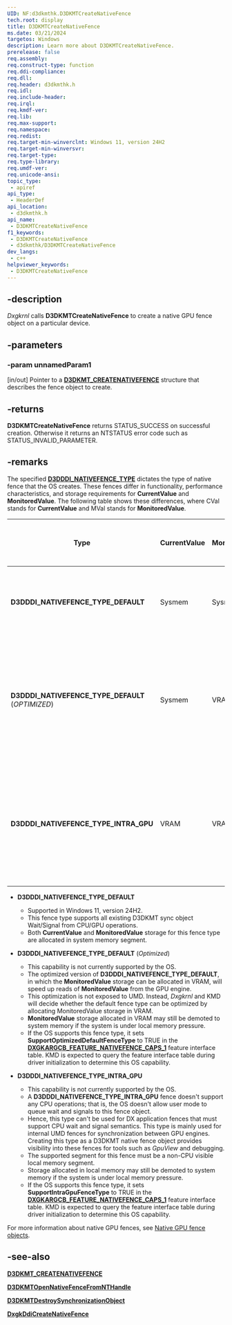 ```yaml
---
UID: NF:d3dkmthk.D3DKMTCreateNativeFence
tech.root: display
title: D3DKMTCreateNativeFence
ms.date: 03/21/2024
targetos: Windows
description: Learn more about D3DKMTCreateNativeFence.
prerelease: false
req.assembly: 
req.construct-type: function
req.ddi-compliance: 
req.dll: 
req.header: d3dkmthk.h
req.idl: 
req.include-header: 
req.irql: 
req.kmdf-ver: 
req.lib: 
req.max-support: 
req.namespace: 
req.redist: 
req.target-min-winverclnt: Windows 11, version 24H2
req.target-min-winversvr: 
req.target-type: 
req.type-library: 
req.umdf-ver: 
req.unicode-ansi: 
topic_type:
 - apiref
api_type:
 - HeaderDef
api_location:
 - d3dkmthk.h
api_name:
 - D3DKMTCreateNativeFence
f1_keywords:
 - D3DKMTCreateNativeFence
 - d3dkmthk/D3DKMTCreateNativeFence
dev_langs:
 - c++
helpviewer_keywords:
 - D3DKMTCreateNativeFence
---
```


## -description

*Dxgkrnl* calls **D3DKMTCreateNativeFence** to create a native GPU fence object on a particular device.

## -parameters

### -param unnamedParam1

[in/out] Pointer to a [**D3DKMT_CREATENATIVEFENCE**](ns-d3dkmthk-d3dkmt_createnativefence.md) structure that describes the fence object to create.

## -returns

**D3DKMTCreateNativeFence** returns STATUS_SUCCESS on successful creation. Otherwise it returns an NTSTATUS error code such as STATUS_INVALID_PARAMETER.

## -remarks

The specified [**D3DDDI_NATIVEFENCE_TYPE**](../d3dukmdt/ne-d3dukmdt-d3dddi_nativefence_type.md) dictates the type of native fence that the OS creates. These fences differ in functionality, performance characteristics, and storage requirements for **CurrentValue** and **MonitoredValue**. The following table shows these differences, where CVal stands for **CurrentValue** and MVal stands for **MonitoredValue**.

| Type | CurrentValue | MonitoredValue | Supports Cross-process Sharing on CPU | Supports Cross-Adapter Sharing | UM CPUVA CVal | KM CPUVA CVal | GPU VA CVal | CMPVA CVal | UM MVal | KM MVal | GPU VA MVal | CMPVA MVal | Use Case |
| --- | --- | --- | --- | --- | --- | --- | --- | --- | --- | --- | --- | --- | --- |
| **D3DDDI_NATIVEFENCE_TYPE_DEFAULT** | Sysmem | Sysmem | Yes | Yes | ReadOnly | Read/Write | Read/Write | Read/Write | N/A | Write | ReadOnly (or Read/Write) | Read/Write | Application fences with reduced CPU interrupts. GPU waiter is unblocked without waking up CPU |
| **D3DDDI_NATIVEFENCE_TYPE_DEFAULT** (*OPTIMIZED*) | Sysmem | VRAM | Yes | Yes | ReadOnly | Read/Write | Read/Write | Read/Write | N/A | Write | ReadOnly (or Read/Write) | Read/Write | Same as Type 0 but with reduced PCI bus traffic as MVal reads are local to the GPU. The GPU signal command completes faster because of this reduced latency (throughput++). |
| **D3DDDI_NATIVEFENCE_TYPE_INTRA_GPU** | VRAM | VRAM | Yes | No | N/A | N/A | Read/Write | Read/Write | N/A | N/A | ReadOnly (or Read/Write) | Read/Write | Command buffer level (not application visible) synchronization within the same GPU. Read/Write to fence value (CVal) is local, so signal/unblock operations are fast. |

* **D3DDDI_NATIVEFENCE_TYPE_DEFAULT**
  * Supported in Windows 11, version 24H2.
  * This fence type supports all existing D3DKMT sync object Wait/Signal from CPU/GPU operations.
  * Both **CurrentValue** and **MonitoredValue** storage for this fence type are allocated in system memory segment.

* **D3DDDI_NATIVEFENCE_TYPE_DEFAULT** (*Optimized*)
  * This capability is not currently supported by the OS.
  * The optimized version of **D3DDDI_NATIVEFENCE_TYPE_DEFAULT**, in which the **MonitoredValue** storage can be allocated in VRAM, will speed up reads of **MonitoredValue** from the GPU engine.
  * This optimization is not exposed to UMD. Instead, *Dxgkrnl* and KMD will decide whether the default fence type can be optimized by allocating MonitoredValue storage in VRAM.
  * **MonitoredValue** storage allocated in VRAM may still be demoted to system memory if the system is under local memory pressure.
  * If the OS supports this fence type, it sets **SupportOptimizedDefaultFenceType** to TRUE in the [**DXGKARGCB_FEATURE_NATIVEFENCE_CAPS_1**](../d3dkmddi/ns-d3dkmddi-dxgkargcb_feature_nativefence_caps_1.md) feature interface table. KMD is expected to query the feature interface table during driver initialization to determine this OS capability.

* **D3DDDI_NATIVEFENCE_TYPE_INTRA_GPU**
  * This capability is not currently supported by the OS.
  * A **D3DDDI_NATIVEFENCE_TYPE_INTRA_GPU** fence doesn't support any CPU operations; that is, the OS doesn't allow user mode to queue wait and signals to this fence object.
  * Hence, this type can't be used for DX application fences that must support CPU wait and signal semantics. This type is mainly used for internal UMD fences for synchronization between GPU engines. Creating this type as a D3DKMT native fence object provides visibility into these fences for tools such as *GpuView* and debugging.
  * The supported segment for this fence must be a non-CPU visible local memory segment.
  * Storage allocated in local memory may still be demoted to system memory if the system is under local memory pressure.
  * If the OS supports this fence type, it sets **SupportIntraGpuFenceType** to TRUE in the [**DXGKARGCB_FEATURE_NATIVEFENCE_CAPS_1**](../d3dkmddi/ns-d3dkmddi-dxgkargcb_feature_nativefence_caps_1.md) feature interface table. KMD is expected to query the feature interface table during driver initialization to determine this OS capability.

For more information about native GPU fences, see [Native GPU fence objects](/windows-hardware/drivers/display/native-gpu-fence-objects).

## -see-also

[**D3DKMT_CREATENATIVEFENCE**](ns-d3dkmthk-d3dkmt_createnativefence.md)

[**D3DKMTOpenNativeFenceFromNTHandle**](nf-d3dkmthk-d3dkmtopennativefencefromnthandle.md)

[**D3DKMTDestroySynchronizationObject**](nf-d3dkmthk-d3dkmtdestroysynchronizationobject.md)

[**DxgkDdiCreateNativeFence**](../d3dkmddi/nc-d3dkmddi-dxgkddi_createnativefence.md)
